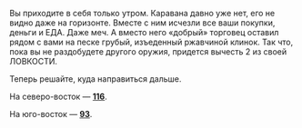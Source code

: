 Вы приходите в себя только утром. Каравана давно уже нет, его не видно даже на горизонте. Вместе с ним исчезли все ваши покупки, деньги и ЕДА. Даже меч. А вместо него «добрый» торговец оставил рядом с вами на песке грубый, изъеденный ржавчиной клинок. Так что, пока вы не раздобудете другого оружия, придется вычесть 2 из своей ЛОВКОСТИ.

Теперь решайте, куда направиться дальше.

На северо-восток — [**116**](#n_116).

На юго-восток — [**93**](#n_93).

